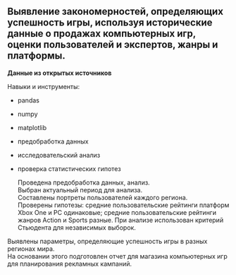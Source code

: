 
Выявление закономерностей, определяющих успешность игры, используя исторические данные о продажах компьютерных игр, оценки пользователей и экспертов, жанры и платформы.   
----
**Данные из открытых источников** 

Навыки и инструменты:
- pandas
- numpy
- matplotlib
- предобработка данных
- исследовательский анализ
- проверка статистических гипотез

  Проведена предобработка данных, анализ.  
Выбран актуальный период для анализа.   
Составлены портреты пользователей каждого региона.  
Проверены гипотезы: средние пользовательские рейтинги платформ Xbox One и PC одинаковые; средние пользовательские рейтинги жанров Action и Sports разные. При анализе использован критерий Стьюдента для независимых выборок.

Выявлены параметры, определяющие успешность игры в разных регионах мира.  
На основании этого подготовлен отчет для магазина компьютерных игр для планирования
рекламных кампаний. 
